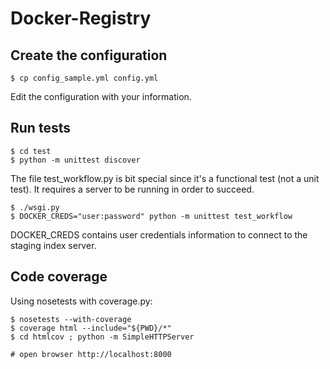 Docker-Registry
===============

Create the configuration
------------------------

```
$ cp config_sample.yml config.yml
```

Edit the configuration with your information.

Run tests
---------

```
$ cd test
$ python -m unittest discover
```

The file test_workflow.py is bit special since it's a functional test (not a
unit test). It requires a server to be running in order to succeed.

```
$ ./wsgi.py
$ DOCKER_CREDS="user:password" python -m unittest test_workflow
```

DOCKER_CREDS contains user credentials information to connect to the staging
index server.

Code coverage
-------------

Using nosetests with coverage.py:

```
$ nosetests --with-coverage
$ coverage html --include="${PWD}/*"
$ cd htmlcov ; python -m SimpleHTTPServer

# open browser http://localhost:8000
```
